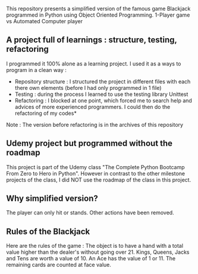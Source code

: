 This repository presents a simplified version of the famous game Blackjack programmed in Python using Object Oriented Programming.
1-Player game vs Automated Computer player

## A project full of learnings : structure, testing, refactoring

I programmed it 100% alone as a learning project. I used it as a ways to program in a clean way :

- Repository structure : I structured the project in different files with each there own elements (before I had only programmed in 1 file)
- Testing : during the process I learned to use the testing library Unittest
- Refactoring : I blocked at one point, which forced me to search help and advices of more experienced programmers. I could then do the refactoring of my codes\*

Note : The version before refactoring is in the archives of this repository

## Udemy project but programmed without the roadmap

This project is part of the Udemy class "The Complete Python Bootcamp From Zero to Hero in Python". However in contrast to the other milestone projects of the class, I did NOT use the roadmap of the class in this project.

## Why simplified version?

The player can only hit or stands. Other actions have been removed.

## Rules of the Blackjack

Here are the rules of the game :
The object is to have a hand with a total value higher than the dealer's without going over 21.
Kings, Queens, Jacks and Tens are worth a value of 10.
An Ace has the value of 1 or 11. The remaining cards are counted at face value.
